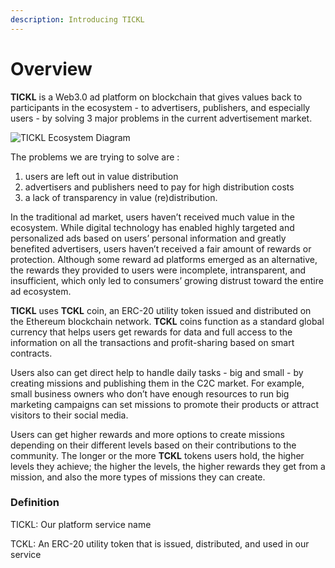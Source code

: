```yaml
---
description: Introducing TICKL
---
```


# Overview

**TICKL** is a Web3.0 ad platform on blockchain that gives values back to participants in the ecosystem - to advertisers, publishers, and especially users - by solving 3 major problems in the current advertisement market.

![TICKL Ecosystem Diagram](.gitbook/assets/TICKL\_ecosystem\_v1.1.1.png)

The problems we are trying to solve are :

1. users are left out in value distribution
2. advertisers and publishers need to pay for high distribution costs
3. a lack of transparency in value (re)distribution.

In the traditional ad market, users haven’t received much value in the ecosystem. While digital technology has enabled highly targeted and personalized ads based on users’ personal information and greatly benefited advertisers, users haven’t received a fair amount of rewards or protection. Although some reward ad platforms emerged as an alternative, the rewards they provided to users were incomplete, intransparent, and insufficient, which only led to consumers’ growing distrust toward the entire ad ecosystem.

**TICKL** uses **TCKL** coin, an ERC-20 utility token issued and distributed on the Ethereum blockchain network. **TCKL** coins function as a standard global currency that helps users get rewards for data and full access to the information on all the transactions and profit-sharing based on smart contracts.

Users also can get direct help to handle daily tasks - big and small - by creating missions and publishing them in the C2C market. For example, small business owners who don’t have enough resources to run big marketing campaigns can set missions to promote their products or attract visitors to their social media.

Users can get higher rewards and more options to create missions depending on their different levels based on their contributions to the community. The longer or the more **TCKL** tokens users hold, the higher levels they achieve; the higher the levels, the higher rewards they get from a mission, and also the more types of missions they can create.



### Definition

TICKL: Our platform service name

TCKL: An ERC-20 utility token that is issued, distributed, and used in our service







